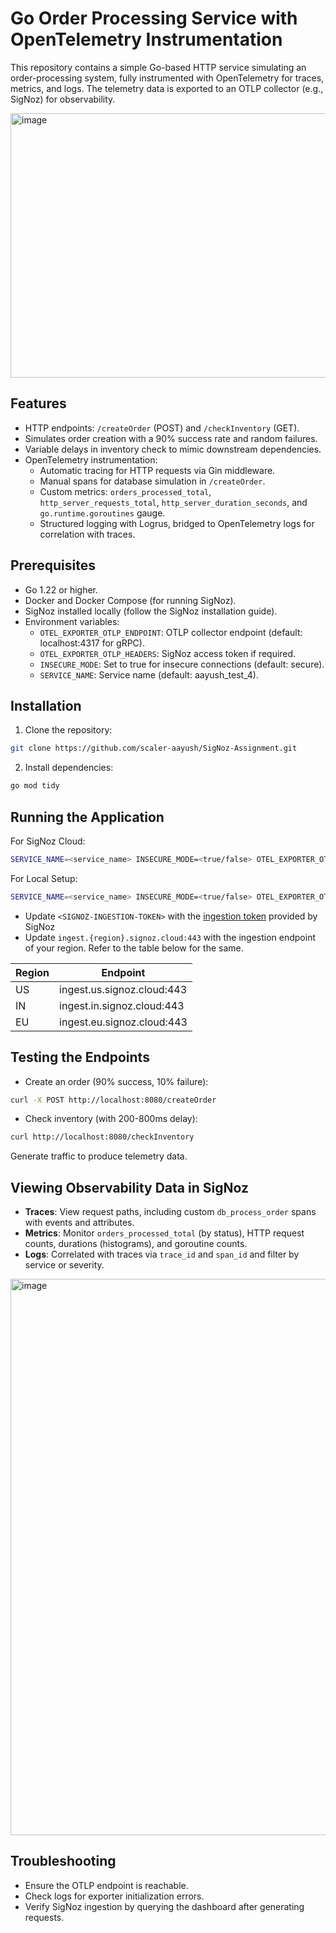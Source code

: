 # Go Order Processing Service with OpenTelemetry Instrumentation

This repository contains a simple Go-based HTTP service simulating an order-processing system, fully instrumented with OpenTelemetry for traces, metrics, and logs. The telemetry data is exported to an OTLP collector (e.g., SigNoz) for observability.

<img width="1341" height="423" alt="image" src="https://github.com/user-attachments/assets/1676c6ce-7bb5-4b1a-a6a6-7a4f625d405d" />

## Features

* HTTP endpoints: `/createOrder` (POST) and `/checkInventory` (GET).
* Simulates order creation with a 90% success rate and random failures.
* Variable delays in inventory check to mimic downstream dependencies.
* OpenTelemetry instrumentation:
   * Automatic tracing for HTTP requests via Gin middleware.
   * Manual spans for database simulation in `/createOrder`.
   * Custom metrics: `orders_processed_total`, `http_server_requests_total`, `http_server_duration_seconds`, and `go.runtime.goroutines` gauge.
   * Structured logging with Logrus, bridged to OpenTelemetry logs for correlation with traces.

## Prerequisites

* Go 1.22 or higher.
* Docker and Docker Compose (for running SigNoz).
* SigNoz installed locally (follow the SigNoz installation guide).
* Environment variables:
   * `OTEL_EXPORTER_OTLP_ENDPOINT`: OTLP collector endpoint (default: localhost:4317 for gRPC).
   * `OTEL_EXPORTER_OTLP_HEADERS`: SigNoz access token if required.
   * `INSECURE_MODE`: Set to true for insecure connections (default: secure).
   * `SERVICE_NAME`: Service name (default: aayush_test_4).

## Installation

1. Clone the repository:

```bash
git clone https://github.com/scaler-aayush/SigNoz-Assignment.git
```

2. Install dependencies:

```bash
go mod tidy
```

## Running the Application

For SigNoz Cloud:

```bash
SERVICE_NAME=<service_name> INSECURE_MODE=<true/false> OTEL_EXPORTER_OTLP_HEADERS=signoz-access-token=<SIGNOZ-INGESTION-TOKEN> OTEL_EXPORTER_OTLP_ENDPOINT=ingest.{region}.signoz.cloud:443 go run main.go
```

For Local Setup:
```bash
SERVICE_NAME=<service_name> INSECURE_MODE=<true/false> OTEL_EXPORTER_OTLP_HEADERS=signoz-access-token=<SIGNOZ-INGESTION-TOKEN> OTEL_EXPORTER_OTLP_ENDPOINT=localhost:4317 go run main.go
```

- Update `<SIGNOZ-INGESTION-TOKEN>` with the [ingestion token](https://signoz.io/docs/ingestion/signoz-cloud/keys/) provided by SigNoz
- Update `ingest.{region}.signoz.cloud:443` with the ingestion endpoint of your region. Refer to the table below for the same.

| Region | Endpoint                   |
| ------ | -------------------------- |
| US     | ingest.us.signoz.cloud:443 |
| IN     | ingest.in.signoz.cloud:443 |
| EU     | ingest.eu.signoz.cloud:443 |

## Testing the Endpoints

* Create an order (90% success, 10% failure):

```bash
curl -X POST http://localhost:8080/createOrder
```

* Check inventory (with 200-800ms delay):

```bash
curl http://localhost:8080/checkInventory
```

Generate traffic to produce telemetry data.

## Viewing Observability Data in SigNoz

* **Traces**: View request paths, including custom `db_process_order` spans with events and attributes.
* **Metrics**: Monitor `orders_processed_total` (by status), HTTP request counts, durations (histograms), and goroutine counts.
* **Logs**: Correlated with traces via `trace_id` and `span_id` and filter by service or severity.
<img width="1332" height="890" alt="image" src="https://github.com/user-attachments/assets/6d60058f-5665-49e9-8eec-93d06f47728b" />



## Troubleshooting

* Ensure the OTLP endpoint is reachable.
* Check logs for exporter initialization errors.
* Verify SigNoz ingestion by querying the dashboard after generating requests.
